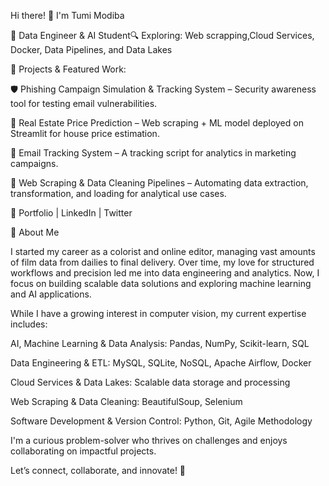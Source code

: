 Hi there! 👋 I'm Tumi Modiba

💾 Data Engineer & AI Student🔍 Exploring: Web scrapping,Cloud Services, Docker, Data Pipelines, and Data Lakes

📜 Projects & Featured Work:

🛡 Phishing Campaign Simulation & Tracking System – Security awareness tool for testing email vulnerabilities.

🏡 Real Estate Price Prediction – Web scraping + ML model deployed on Streamlit for house price estimation.

📨 Email Tracking System – A tracking script for analytics in marketing campaigns.

🧹 Web Scraping & Data Cleaning Pipelines – Automating data extraction, transformation, and loading for analytical use cases.

🔗 Portfolio | LinkedIn | Twitter

🚀 About Me

I started my career as a colorist and online editor, managing vast amounts of film data from dailies to final delivery. Over time, my love for structured workflows and precision led me into data engineering and analytics. Now, I focus on building scalable data solutions and exploring machine learning and AI applications.

While I have a growing interest in computer vision, my current expertise includes:

AI, Machine Learning & Data Analysis: Pandas, NumPy, Scikit-learn, SQL

Data Engineering & ETL: MySQL, SQLite, NoSQL, Apache Airflow, Docker

Cloud Services & Data Lakes: Scalable data storage and processing

Web Scraping & Data Cleaning: BeautifulSoup, Selenium

Software Development & Version Control: Python, Git, Agile Methodology

I'm a curious problem-solver who thrives on challenges and enjoys collaborating on impactful projects.

Let’s connect, collaborate, and innovate! 🚀
